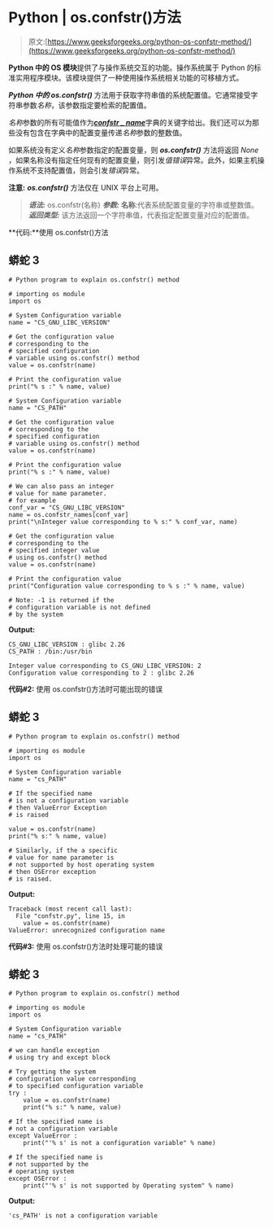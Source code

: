 # Python | os.confstr()方法

> 原文:[https://www.geeksforgeeks.org/python-os-confstr-method/](https://www.geeksforgeeks.org/python-os-confstr-method/)

**Python 中的 OS 模块**提供了与操作系统交互的功能。操作系统属于 Python 的标准实用程序模块。该模块提供了一种使用操作系统相关功能的可移植方式。

***Python 中的 os.confstr()*** 方法用于获取字符串值的系统配置值。它通常接受字符串参数*名称*，该参数指定要检索的配置值。

*名称*参数的所有可能值作为[***confstr _ name***](https://www.geeksforgeeks.org/python-os-confstr_names-object/)字典的关键字给出。我们还可以为那些没有包含在字典中的配置变量传递*名称*参数的整数值。

如果系统没有定义*名称*参数指定的配置变量，则 ***os.confstr()*** 方法将返回 *None* ，如果名称没有指定任何现有的配置变量，则引发*值错误*异常。此外，如果主机操作系统不支持配置值，则会引发*错误*异常。

**注意:** ***os.confstr()*** 方法仅在 UNIX 平台上可用。

> ***语法:*** os.confstr(名称)
> ***参数:***
> **名称**:代表系统配置变量的字符串或整数值。
> ***返回类型:*** 该方法返回一个字符串值，代表指定配置变量对应的配置值。

**代码:**使用 os.confstr()方法

## 蟒蛇 3

```
# Python program to explain os.confstr() method

# importing os module 
import os

# System Configuration variable
name = "CS_GNU_LIBC_VERSION"

# Get the configuration value
# corresponding to the
# specified configuration 
# variable using os.confstr() method
value = os.confstr(name)

# Print the configuration value
print("% s :" % name, value) 

# System Configuration variable
name = "CS_PATH"

# Get the configuration value
# corresponding to the 
# specified configuration 
# variable using os.confstr() method
value = os.confstr(name)

# Print the configuration value
print("% s :" % name, value)

# We can also pass an integer 
# value for name parameter.
# for example
conf_var = "CS_GNU_LIBC_VERSION"
name = os.confstr_names[conf_var]
print("\nInteger value corresponding to % s:" % conf_var, name)

# Get the configuration value
# corresponding to the 
# specified integer value 
# using os.confstr() method
value = os.confstr(name)

# Print the configuration value
print("Configuration value corresponding to % s :" % name, value)

# Note: -1 is returned if the
# configuration variable is not defined
# by the system 
```

**Output:** 

```
CS_GNU_LIBC_VERSION : glibc 2.26
CS_PATH : /bin:/usr/bin

Integer value corresponding to CS_GNU_LIBC_VERSION: 2
Configuration value corresponding to 2 : glibc 2.26
```

**代码#2:** 使用 os.confstr()方法时可能出现的错误

## 蟒蛇 3

```
# Python program to explain os.confstr() method

# importing os module 
import os

# System Configuration variable
name = "cs_PATH"

# If the specified name 
# is not a configuration variable
# then ValueError Exception 
# is raised

value = os.confstr(name)
print("% s:" % name, value)

# Similarly, if the a specific
# value for name parameter is
# not supported by host operating system
# then OSError exception
# is raised.
```

**Output:** 

```
Traceback (most recent call last):
  File "confstr.py", line 15, in 
    value = os.confstr(name)
ValueError: unrecognized configuration name
```

**代码#3:** 使用 os.confstr()方法时处理可能的错误

## 蟒蛇 3

```
# Python program to explain os.confstr() method

# importing os module 
import os

# System Configuration variable
name = "cs_PATH"

# we can handle exception
# using try and except block

# Try getting the system 
# configuration value corresponding 
# to specified configuration variable
try :
    value = os.confstr(name)
    print("% s:" % name, value)

# If the specified name is
# not a configuration variable
except ValueError :
    print("'% s' is not a configuration variable" % name)

# If the specified name is
# not supported by the 
# operating system 
except OSError :
    print("'% s' is not supported by Operating system" % name) 
```

**Output:** 

```
'cs_PATH' is not a configuration variable
```